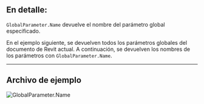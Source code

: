 ## En detalle:
`GlobalParameter.Name` devuelve el nombre del parámetro global especificado.

En el ejemplo siguiente, se devuelven todos los parámetros globales del documento de Revit actual. A continuación, se devuelven los nombres de los parámetros con `GlobalParameter.Name`.
___
## Archivo de ejemplo

![GlobalParameter.Name](./Revit.Elements.GlobalParameter.Name_img.jpg)
